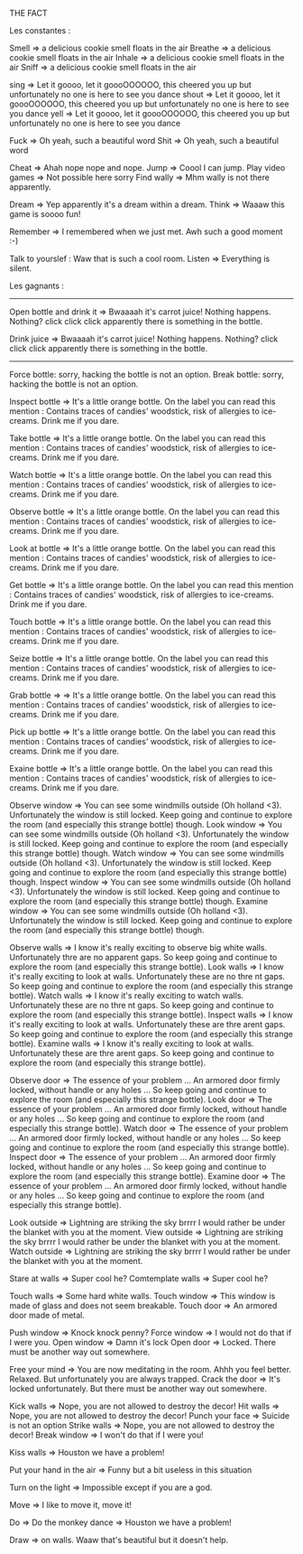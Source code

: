 THE FACT

Les constantes :

Smell => a delicious cookie smell floats in the air
Breathe => a delicious cookie smell floats in the air
Inhale => a delicious cookie smell floats in the air
Sniff => a delicious cookie smell floats in the air

sing => Let it goooo, let it goooOOOOOO, this cheered you up but unfortunately no one is here to see you dance
shout => Let it goooo, let it goooOOOOOO, this cheered you up but unfortunately no one is here to see you dance
yell => Let it goooo, let it goooOOOOOO, this cheered you up but unfortunately no one is here to see you dance

Fuck => Oh yeah, such a beautiful word
Shit => Oh yeah, such a beautiful word

Cheat => Ahah nope nope and nope.
Jump => Coool I can jump.
Play video games => Not possible here sorry
Find wally => Mhm wally is not there apparently.

Dream => Yep apparently it's a dream within a dream.
Think => Waaaw this game is soooo fun!

Remember => I remembered when we just met. Awh such a good moment :-)

Talk to yourslef : Waw that is such a cool room.
Listen => Everything is silent.

Les gagnants :

---

Open bottle and drink it => Bwaaaah it's carrot juice! Nothing happens. Nothing? click click click apparently there is something in the bottle.

Drink juice => Bwaaaah it's carrot juice! Nothing happens. Nothing? click click click apparently there is something in the bottle.

---

Force bottle: sorry, hacking the bottle is not an option.
Break bottle: sorry, hacking the bottle is not an option.

Inspect bottle => It's a little orange bottle. On the label you can read this mention : Contains traces of candies' woodstick, risk of allergies to ice-creams. Drink me if you dare.

Take bottle => It's a little orange bottle. On the label you can read this mention : Contains traces of candies' woodstick, risk of allergies to ice-creams. Drink me if you dare.

Watch bottle => It's a little orange bottle. On the label you can read this mention : Contains traces of candies' woodstick, risk of allergies to ice-creams. Drink me if you dare.

Observe bottle => It's a little orange bottle. On the label you can read this mention : Contains traces of candies' woodstick, risk of allergies to ice-creams. Drink me if you dare.

Look at bottle  => It's a little orange bottle. On the label you can read this mention : Contains traces of candies' woodstick, risk of allergies to ice-creams. Drink me if you dare.

Get bottle => It's a little orange bottle. On the label you can read this mention : Contains traces of candies' woodstick, risk of allergies to ice-creams. Drink me if you dare.

Touch bottle => It's a little orange bottle. On the label you can read this mention : Contains traces of candies' woodstick, risk of allergies to ice-creams. Drink me if you dare.

Seize bottle => It's a little orange bottle. On the label you can read this mention : Contains traces of candies' woodstick, risk of allergies to ice-creams. Drink me if you dare.

Grab bottle =>  => It's a little orange bottle. On the label you can read this mention : Contains traces of candies' woodstick, risk of allergies to ice-creams. Drink me if you dare.

Pick up bottle => It's a little orange bottle. On the label you can read this mention : Contains traces of candies' woodstick, risk of allergies to ice-creams. Drink me if you dare.

Exaine bottle  => It's a little orange bottle. On the label you can read this mention : Contains traces of candies' woodstick, risk of allergies to ice-creams. Drink me if you dare.

Observe window => You can see some windmills outside (Oh holland <3). Unfortunately the window is still locked. Keep going and continue to explore the room (and especially this strange bottle) though.
Look window => You can see some windmills outside (Oh holland <3). Unfortunately the window is still locked. Keep going and continue to explore the room (and especially this strange bottle) though.
Watch window => You can see some windmills outside (Oh holland <3). Unfortunately the window is still locked. Keep going and continue to explore the room (and especially this strange bottle) though.
Inspect window => You can see some windmills outside (Oh holland <3). Unfortunately the window is still locked. Keep going and continue to explore the room (and especially this strange bottle) though.
Examine window => You can see some windmills outside (Oh holland <3). Unfortunately the window is still locked. Keep going and continue to explore the room (and especially this strange bottle) though.

Observe walls => I know it's really exciting to observe big white walls. Unfortunately thre are no apparent gaps. So keep going and continue to explore the room (and especially this strange bottle).
Look walls => I know it's really exciting to look at walls. Unfortunately these are no thre nt gaps. So keep going and continue to explore the room (and especially this strange bottle).
Watch walls => I know it's really exciting to watch walls. Unfortunately these are no thre nt gaps. So keep going and continue to explore the room (and especially this strange bottle).
Inspect walls => I know it's really exciting to look at walls. Unfortunately these are thre arent gaps. So keep going and continue to explore the room (and especially this strange bottle).
Examine walls => I know it's really exciting to look at walls. Unfortunately these are thre arent gaps. So keep going and continue to explore the room (and especially this strange bottle).

Observe door => The essence of your problem ... An armored door firmly locked, without handle or any holes ...  So keep going and continue to explore the room (and especially this strange bottle).
Look door =>  The essence of your problem ... An armored door firmly locked, without handle or any holes ...  So keep going and continue to explore the room (and especially this strange bottle).
Watch door =>  The essence of your problem ... An armored door firmly locked, without handle or any holes ...  So keep going and continue to explore the room (and especially this strange bottle).
Inspect door =>  The essence of your problem ... An armored door firmly locked, without handle or any holes ...  So keep going and continue to explore the room (and especially this strange bottle).
Examine door => The essence of your problem ... An armored door firmly locked, without handle or any holes ...  So keep going and continue to explore the room (and especially this strange bottle).

Look outside => Lightning are striking the sky brrrr I would rather be under the blanket with you at the moment.
View outside => Lightning are striking the sky brrrr I would rather be under the blanket with you at the moment.
Watch outside => Lightning are striking the sky brrrr I would rather be under the blanket with you at the moment.

Stare at walls => Super cool he?
Comtemplate walls => Super cool he?

Touch walls => Some hard white walls.
Touch window => This window is made of glass and does not seem breakable.
Touch door => An armored door made of metal.

Push window => Knock knock penny?
Force window => I would not do that if I were you.
Open window => Damn it's lock
Open door => Locked. There must be another way out somewhere.

Free your mind => You are now meditating in the room. Ahhh you feel better. Relaxed. But unfortunately you are always trapped.
Crack the door => It's locked unfortunately. But there must be another way out somewhere.

Kick walls => Nope, you are not allowed to destroy the decor!
Hit walls => Nope, you are not allowed to destroy the decor!
Punch your face => Suicide is not an option
Strike walls => Nope, you are not allowed to destroy the decor!
Break window => I won't do that if I were you!

Kiss walls => Houston we have a problem!

Put your hand in the air => Funny but a bit useless in this situation

Turn on the light => Impossible except if you are a god.

Move => I like to move it, move it!

Do => Do the monkey dance => Houston we have a problem!

Draw => on walls. Waaw that's beautiful but it doesn't help.